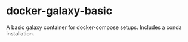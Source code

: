 # docker-galaxy-basic
A basic galaxy container for docker-compose setups. Includes a conda installation.
